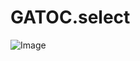 GATOC.select
========================================================

![Image](https://github.com/edwardchalstrey1/fragmented_genome_with_snps/blob/master/algorithm_flowcharts/selection.png)
